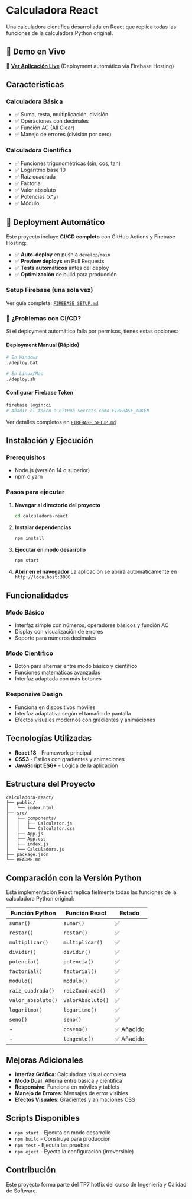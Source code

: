 # Calculadora React

Una calculadora científica desarrollada en React que replica todas las funciones de la calculadora Python original.

## 🌟 Demo en Vivo

🚀 **[Ver Aplicación Live](https://calculadora-react-tp7.web.app)** (Deployment automático via Firebase Hosting)

## Características

### Calculadora Básica
- ✅ Suma, resta, multiplicación, división
- ✅ Operaciones con decimales
- ✅ Función AC (All Clear)
- ✅ Manejo de errores (división por cero)

### Calculadora Científica
- ✅ Funciones trigonométricas (sin, cos, tan)
- ✅ Logaritmo base 10
- ✅ Raíz cuadrada
- ✅ Factorial
- ✅ Valor absoluto
- ✅ Potencias (x^y)
- ✅ Módulo

## 🚀 Deployment Automático

Este proyecto incluye **CI/CD completo** con GitHub Actions y Firebase Hosting:

- ✅ **Auto-deploy** en push a `develop`/`main`
- ✅ **Preview deploys** en Pull Requests
- ✅ **Tests automáticos** antes del deploy
- ✅ **Optimización** de build para producción

### Setup Firebase (una sola vez)

Ver guía completa: [`FIREBASE_SETUP.md`](../FIREBASE_SETUP.md)

### 🚨 ¿Problemas con CI/CD?

Si el deployment automático falla por permisos, tienes estas opciones:

#### Deployment Manual (Rápido)
```bash
# En Windows
./deploy.bat

# En Linux/Mac  
./deploy.sh
```

#### Configurar Firebase Token
```bash
firebase login:ci
# Añadir el token a GitHub Secrets como FIREBASE_TOKEN
```

Ver detalles completos en [`FIREBASE_SETUP.md`](../FIREBASE_SETUP.md)

## Instalación y Ejecución

### Prerequisitos
- Node.js (versión 14 o superior)
- npm o yarn

### Pasos para ejecutar

1. **Navegar al directorio del proyecto**
   ```bash
   cd calculadora-react
   ```

2. **Instalar dependencias**
   ```bash
   npm install
   ```

3. **Ejecutar en modo desarrollo**
   ```bash
   npm start
   ```

4. **Abrir en el navegador**
   La aplicación se abrirá automáticamente en `http://localhost:3000`

## Funcionalidades

### Modo Básico
- Interfaz simple con números, operadores básicos y función AC
- Display con visualización de errores
- Soporte para números decimales

### Modo Científico
- Botón para alternar entre modo básico y científico
- Funciones matemáticas avanzadas
- Interfaz adaptada con más botones

### Responsive Design
- Funciona en dispositivos móviles
- Interfaz adaptativa según el tamaño de pantalla
- Efectos visuales modernos con gradientes y animaciones

## Tecnologías Utilizadas

- **React 18** - Framework principal
- **CSS3** - Estilos con gradientes y animaciones
- **JavaScript ES6+** - Lógica de la aplicación

## Estructura del Proyecto

```
calculadora-react/
├── public/
│   └── index.html
├── src/
│   ├── components/
│   │   ├── Calculator.js
│   │   └── Calculator.css
│   ├── App.js
│   ├── App.css
│   ├── index.js
│   └── Calculadora.js
├── package.json
└── README.md
```

## Comparación con la Versión Python

Esta implementación React replica fielmente todas las funciones de la calculadora Python original:

| Función Python | Función React | Estado |
|----------------|---------------|---------|
| `sumar()` | `sumar()` | ✅ |
| `restar()` | `restar()` | ✅ |
| `multiplicar()` | `multiplicar()` | ✅ |
| `dividir()` | `dividir()` | ✅ |
| `potencia()` | `potencia()` | ✅ |
| `factorial()` | `factorial()` | ✅ |
| `modulo()` | `modulo()` | ✅ |
| `raiz_cuadrada()` | `raizCuadrada()` | ✅ |
| `valor_absoluto()` | `valorAbsoluto()` | ✅ |
| `logaritmo()` | `logaritmo()` | ✅ |
| `seno()` | `seno()` | ✅ |
| - | `coseno()` | ✅ Añadido |
| - | `tangente()` | ✅ Añadido |

## Mejoras Adicionales

- **Interfaz Gráfica**: Calculadora visual completa
- **Modo Dual**: Alterna entre básica y científica
- **Responsive**: Funciona en móviles y tablets
- **Manejo de Errores**: Mensajes de error visibles
- **Efectos Visuales**: Gradientes y animaciones CSS

## Scripts Disponibles

- `npm start` - Ejecuta en modo desarrollo
- `npm build` - Construye para producción
- `npm test` - Ejecuta las pruebas
- `npm eject` - Eyecta la configuración (irreversible)

## Contribución

Este proyecto forma parte del TP7 hotfix del curso de Ingeniería y Calidad de Software.